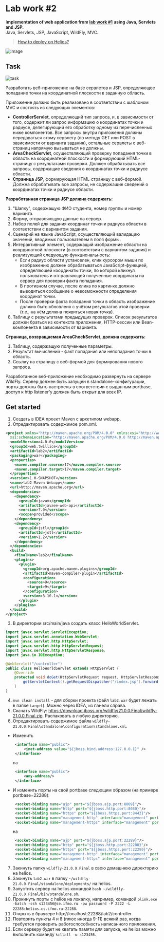 # Lab work #2
**Implementation of web application from [lab work #1](https://github.com/foliageh/itmo-web-lab1) using Java, Servlets and JSP.**  
Java, Servlets, JSP, JavaScript, WildFly, MVC.

> [How to deploy on Helios?](#get-started)

![image](https://github.com/foliageh/itmo-web-lab2/assets/46216950/dcb2dc68-fc5b-4d8c-9634-ef3fb27b1b6d)

## Task
![task](https://github.com/foliageh/itmo-web-lab2/assets/46216950/86622d82-42f4-4c48-b0ed-38b893bd6eae)

Разработать веб-приложение на базе сервлетов и JSP,
определяющее попадание точки на координатной плоскости в заданную область.

Приложение должно быть реализовано в соответствии с шаблоном MVC и состоять из следующих элементов:

- **ControllerServlet**, определяющий тип запроса, и, в зависимости от того, содержит ли запрос информацию о координатах
  точки и радиусе, делегирующий его обработку одному из перечисленных ниже компонентов. Все запросы внутри приложения
  должны передаваться этому сервлету (по методу GET или POST в зависимости от варианта задания), остальные сервлеты с
  веб-страниц напрямую вызываться не должны.
- **AreaCheckServlet**, осуществляющий проверку попадания точки в область на координатной плоскости и формирующий
  HTML-страницу с результатами проверки. Должен обрабатывать все запросы, содержащие сведения о координатах точки и
  радиусе области.
- **Страница JSP**, формирующая HTML-страницу с веб-формой. Должна обрабатывать все запросы, не содержащие сведений о
  координатах точки и радиусе области.

**Разработанная страница JSP должна содержать:**
1. "Шапку", содержащую ФИО студента, номер группы и номер варианта.
2. Форму, отправляющую данные на сервер.
3. Набор полей для задания координат точки и радиуса области в соответствии с вариантом задания.
4. Сценарий на языке JavaScript, осуществляющий валидацию значений, вводимых пользователем в поля формы.
5. Интерактивный элемент, содержащий изображение области на координатной плоскости (в соответствии с вариантом задания)
   и реализующий следующую функциональность:
    - Если радиус области установлен, клик курсором мыши по изображению должен обрабатываться JavaScript-функцией,
      определяющей координаты точки, по которой кликнул пользователь и отправляющей полученные координаты на сервер для
      проверки факта попадания.
    - В противном случае, после клика по картинке должно выводиться сообщение о невозможности определения координат
      точки.
    - После проверки факта попадания точки в область изображение должно быть обновлено с учётом результатов этой
      проверки (т.е., на нём должна появиться новая точка).
6. Таблицу с результатами предыдущих проверок. Список результатов должен браться из контекста приложения, HTTP-сессии
   или Bean-компонента в зависимости от варианта.

**Страница, возвращаемая AreaCheckServlet, должна содержать:**
1. Таблицу, содержащую полученные параметры.
2. Результат вычислений - факт попадания или непопадания точки в область.
3. Ссылку на страницу с веб-формой для формирования нового запроса.

Разработанное веб-приложение необходимо развернуть на сервере WildFly.
Сервер должен быть запущен в standalone-конфигурации,
порты должны быть настроены в соответствии с выданным portbase,
доступ к http listener'у должен быть открыт для всех IP.

## Get started
1. Создать в IDEA проект Maven с архетипом webapp.
2. Отредактировать содержимое pom.xml.
``` xml
<project xmlns="http://maven.apache.org/POM/4.0.0" xmlns:xsi="http://www.w3.org/2001/XMLSchema-instance"
  xsi:schemaLocation="http://maven.apache.org/POM/4.0.0 http://maven.apache.org/maven-v4_0_0.xsd">
  <modelVersion>4.0.0</modelVersion>
  <groupId>web.twillice</groupId>
  <artifactId>lab2</artifactId>
  <packaging>war</packaging>
  <properties>
    <maven.compiler.source>17</maven.compiler.source>
    <maven.compiler.target>17</maven.compiler.target>
  </properties>
  <version>1.0-SNAPSHOT</version>
  <name>lab2 Maven Webapp</name>
  <url>http://maven.apache.org</url>
  <dependencies>
    <dependency>
      <groupId>javax</groupId>
      <artifactId>javaee-web-api</artifactId>
      <version>7.0</version>
      <scope>provided</scope>
    </dependency>
    <dependency>
      <groupId>jstl</groupId>
      <artifactId>jstl</artifactId>
      <version>1.2</version>
    </dependency>
  </dependencies>
  <build>
    <finalName>lab2</finalName>
    <plugins>
      <plugin>
        <groupId>org.apache.maven.plugins</groupId>
        <artifactId>maven-compiler-plugin</artifactId>
        <configuration>
          <source>9</source>
          <target>9</target>
        </configuration>
        <version>3.10.1</version>
      </plugin>
    </plugins>
  </build>
</project>
```
3. В директории src/main/java создать класс HelloWorldServlet.
``` java
import javax.servlet.ServletException;
import javax.servlet.annotation.WebServlet;
import javax.servlet.http.HttpServlet;
import javax.servlet.http.HttpServletRequest;
import javax.servlet.http.HttpServletResponse;
import java.io.IOException;

@WebServlet("/controller")
public class HelloWorldServlet extends HttpServlet {
    @Override
    protected void doGet(HttpServletRequest request, HttpServletResponse response) throws IOException, ServletException {
        getServletContext().getRequestDispatcher("/index.jsp").forward(request, response);
    }
}
```
4. `mvn clean install` - для сборки проекта (файл `lab2.war` будет лежать в папке `target`). Можно через IDEA, из панели справа.
5. Скачать WildFly: https://download.jboss.org/wildfly/21.0.0.Final/wildfly-21.0.0.Final.zip. Распаковать в любую директорию.
6. Отредактировать содержимое файла `wildfly-21.0.0.Final\standalone\configuration\standalone.xml`.
- Изменить
   ``` xml
    <interface name="public">
        <inet-address value="${jboss.bind.address:127.0.0.1}" />
    </interface>
   ```  
  на
   ``` xml
    <interface name="public">
        <any-address/>
    </interface>
   ```  
- И изменить порты на свой portbase следющим образом (на примере portbase=22288):
   ``` xml
    <socket-binding name="ajp" port="${jboss.ajp.port:8009}"/>
    <socket-binding name="http" port="${jboss.http.port:8080}"/>
    <socket-binding name="https" port="${jboss.https.port:8443}"/>
    <socket-binding name="management-http" interface="management" port="${jboss.management.http.port:9990}"/>
    <socket-binding name="management-https" interface="management" port="${jboss.management.https.port:9993}"/>
   ```  
  на
   ``` xml
    <socket-binding name="ajp" port="${jboss.ajp.port:22289}"/>
    <socket-binding name="http" port="${jboss.http.port:22288}"/>
    <socket-binding name="https" port="${jboss.https.port:22290}"/>
    <socket-binding name="management-http" interface="management" port="${jboss.management.http.port:22291}"/>
    <socket-binding name="management-https" interface="management" port="${jboss.management.https.port:22292}"/>
   ``` 
7. Закинуть папку `wildfly-21.0.0.Final` в свою домашнюю директорию на helios.
8. Закинуть `lab2.war` в папку `~/wildfly-21.0.0.Final/standalone/deployments/` на helios.
9. Запустить сервер на helios командой `bash ~/wildfly-21.0.0.Final/bin/standalone.sh`.
10. Прокинуть порты с helios на локалку, например, командой `plink.exe -batch -ssh s123456@se.ifmo.ru -pw password -P 2222 -L 22288:helios.cs.ifmo.ru:22288`.
11. Открыть в браузере http://localhost:22288/lab2/controller.
12. Повторить пункты 4 и 8 (плюс иногда 9-11) всякий раз, когда требуется проверить работоспособность написанного приложения.
13. Если серверу будет не хватать памяти для запуска, на helios можно выполнить команду `killall -u s123456`.
